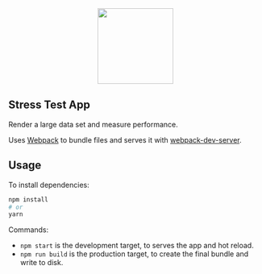 <div align="center">
   <img width="150" heigth="150" src="https://webpack.js.org/assets/icon-square-big.svg" />
</div>

## Stress Test App

Render a large data set and measure performance.

Uses [Webpack](https://github.com/webpack/webpack) to bundle files and serves it
with [webpack-dev-server](https://webpack.js.org/guides/development/#webpack-dev-server).

## Usage

To install dependencies:

```bash
npm install
# or
yarn
```

Commands:
* `npm start` is the development target, to serves the app and hot reload.
* `npm run build` is the production target, to create the final bundle and write to disk.
